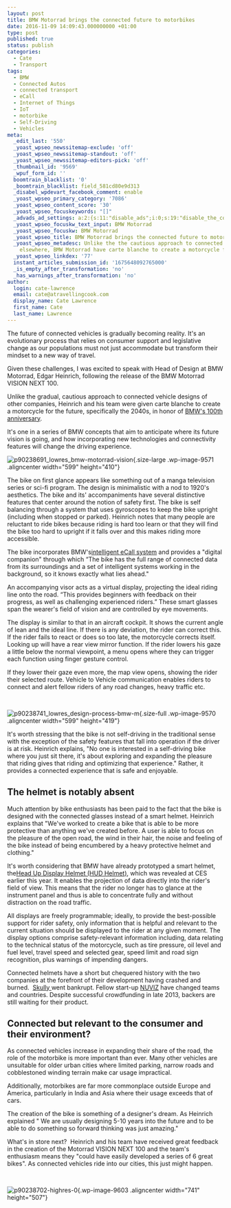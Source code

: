 ```yaml
---
layout: post
title: BMW Motorrad brings the connected future to motorbikes
date: 2016-11-09 14:09:43.000000000 +01:00
type: post
published: true
status: publish
categories:
  - Cate
  - Transport
tags:
  - BMW
  - Connected Autos
  - connected transport
  - eCall
  - Internet of Things
  - IoT
  - motorbike
  - Self-Driving
  - Vehicles
meta:
  _edit_last: '550'
  _yoast_wpseo_newssitemap-exclude: 'off'
  _yoast_wpseo_newssitemap-standout: 'off'
  _yoast_wpseo_newssitemap-editors-pick: 'off'
  _thumbnail_id: '9569'
  _wpuf_form_id: ''
  boomtrain_blacklist: '0'
  _boomtrain_blacklist: field_581cd80e9d313
  _disabel_wpdevart_facebook_comment: enable
  _yoast_wpseo_primary_category: '7086'
  _yoast_wpseo_content_score: '30'
  _yoast_wpseo_focuskeywords: "[]"
  _advads_ad_settings: a:2:{s:11:"disable_ads";i:0;s:19:"disable_the_content";i:0;}
  _yoast_wpseo_focuskw_text_input: BMW Motorrad
  _yoast_wpseo_focuskw: BMW Motorrad
  _yoast_wpseo_title: BMW Motorrad brings the connected future to motorbikes
  _yoast_wpseo_metadesc: Unlike the the cautious approach to connected vehicle designs
    elsewhere, BMW Motorrad have carte blanche to create a motorcycle for the future
  _yoast_wpseo_linkdex: '77'
  instant_articles_submission_id: '1675648092765000'
  _is_empty_after_transformation: 'no'
  _has_warnings_after_transformation: 'no'
author:
  login: cate-lawrence
  email: cate@atravellingcook.com
  display_name: Cate Lawrence
  first_name: Cate
  last_name: Lawrence
---
```

The future of connected vehicles is gradually becoming reality. It's an
evolutionary process that relies on consumer support and legislative
change as our populations must not just accommodate but transform their
mindset to a new way of travel.

Given these challenges, I was excited to speak with Head of Design at
BMW Motorrad, Edgar Heinrich, following the release of the BMW Motorrad
VISION NEXT 100.

Unlike the gradual, cautious approach to connected vehicle designs of
other companies, Heinrich and his team were given carte blanche to
create a motorcycle for the future, specifically the 2040s, in honor of
[BMW's 100th anniversary](https://www.bmwgroup.com/en/next100.html).

It's one in a series of BMW concepts that aim to anticipate where its
future vision is going, and how incorporating new technologies and
connectivity features will change the driving experience.

![p90238691\_lowres\_bmw-motorrad-vision](rw-import/P90238691_lowRes_bmw-motorrad-vision-.jpg){.size-large
.wp-image-9571 .aligncenter width="599" height="410"}

The bike on first glance appears like something out of a manga
television series or sci-fi program. The design is minimalistic with a
nod to 1920's aesthetics. The bike and its' accompaniments have several
distinctive features that center around the notion of safety first. The
bike is self balancing through a system that uses gyroscopes to keep the
bike upright (including when stopped or parked). Heinrich notes that
many people are reluctant to ride bikes because riding is hard too learn
or that they will find the bike too hard to upright if it falls over and
this makes riding more accessible.

The bike incorporates BMW's[intelligent eCall
system](https://readwrite.com/2016/05/23/calm-cruel-connected-iot-hits-misses-may-vr1/) and
provides a "digital companion" through which “The bike has the full
range of connected data from its surroundings and a set of intelligent
systems working in the background, so it knows exactly what lies ahead."

An accompanying visor acts as a virtual display, projecting the ideal
riding line onto the road. “This provides beginners with feedback on
their progress, as well as challenging experienced riders.” These smart
glasses span the wearer's field of vision and are controlled by eye
movements.

The display is similar to that in an aircraft cockpit. It shows the
current angle of lean and the ideal line. If there is any deviation, the
rider can correct this. If the rider fails to react or does so too late,
the motorcycle corrects itself. Looking up will have a rear view mirror
function. If the rider lowers his gaze a little below the normal
viewpoint, a menu opens where they can trigger each function using
finger gesture control.

If they lower their gaze even more, the map view opens, showing the
rider their selected route. Vehicle to Vehicle communication enables
riders to connect and alert fellow riders of any road changes, heavy
traffic etc.

 

![p90238741\_lowres\_design-process-bmw-m](rw-import/P90238741_lowRes_design-process-bmw-m.jpg){.size-full
.wp-image-9570 .aligncenter width="599" height="419"}

It's worth stressing that the bike is not self-driving in the
traditional sense with the exception of the safety features that fall
into operation if the driver is at risk. Heinrich explains, "No one is
interested in a self-driving bike where you just sit there, it's about
exploring and expanding the pleasure that riding gives that riding and
optimizing that experience." Rather, it provides a connected experience
that is safe and enjoyable.

The helmet is notably absent
----------------------------

Much attention by bike enthusiasts has been paid to the fact that the
bike is designed with the connected glasses instead of a smart helmet.
Heinrich explains that "We've worked to create a bike that is able to be
more protective than anything we've created before. A user is able to
focus on the pleasure of the open road, the wind in their hair, the
noise and feeling of the bike instead of being encumbered by a heavy
protective helmet and clothing."

It's worth considering that BMW have already prototyped a smart helmet,
the[Head Up Display Helmet (HUD
Helmet)](https://www.press.bmwgroup.com/global/article/detail/T0247812EN/bmw-motorrad-presents-concepts-for-motorcycle-laser-light-and-helmet-with-head-up-display-innovative-technologies-for-increased-motorcycle-safety?language=en),
which was revealed at CES earlier this year. It enables the projection
of data directly into the rider's field of view. This means that the
rider no longer has to glance at the instrument panel and thus is able
to concentrate fully and without distraction on the road traffic.

All displays are freely programmable; ideally, to provide the
best-possible support for rider safety, only information that is helpful
and relevant to the current situation should be displayed to the rider
at any given moment. The display options comprise safety-relevant
information including, data relating to the technical status of the
motorcycle, such as tire pressure, oil level and fuel level, travel
speed and selected gear, speed limit and road sign recognition, plus
warnings of impending dangers.

Connected helmets have a short but chequered history with the two
companies at the forefront of their development having crashed and
burned.
 [Skully ](http://www.digitaltrends.com/cars/skully-indiegogo-abuse-allegations/)went
bankrupt. Fellow start-up
[NUVIZ](https://www.kickstarter.com/projects/nuviz/the-first-head-up-display-for-motorcycle-helmets/description)
have changed teams and countries. Despite successful crowdfunding in
late 2013, backers are still waiting for their product.

Connected but relevant to the consumer and their environment?
-------------------------------------------------------------

As connected vehicles increase in expanding their share of the road, the
role of the motorbike is more important than ever. Many other vehicles
are unsuitable for older urban cities where limited parking, narrow
roads and cobblestoned winding terrain make car usage impractical.

Additionally, motorbikes are far more commonplace outside Europe and
America, particularly in India and Asia where their usage exceeds that
of cars.

The creation of the bike is something of a designer's dream. As Heinrich
explained " We are usually designing 5-10 years into the future and to
be able to do something so forward thinking was just amazing."

What's in store next?  Heinrich and his team have received great
feedback in the creation of the Motorrad VISION NEXT 100 and the team's
enthusiasm means they "could have easily developed a series of 6 great
bikes". As connected vehicles ride into our cities, this just might
happen.

 

![p90238702-highres-0](rw-import/P90238702-highRes.0.jpg){.wp-image-9603
.aligncenter width="741" height="507"}

 
